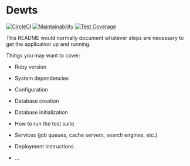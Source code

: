 # Dewts

[![CircleCI](https://circleci.com/gh/dinjas/dewts.svg?style=svg)](https://circleci.com/gh/dinjas/dewts)
[![Maintainability](https://api.codeclimate.com/v1/badges/071a81b9bd5f8c3494fa/maintainability)](https://codeclimate.com/github/dinjas/dewts/maintainability)
[![Test Coverage](https://api.codeclimate.com/v1/badges/071a81b9bd5f8c3494fa/test_coverage)](https://codeclimate.com/github/dinjas/dewts/test_coverage)

This README would normally document whatever steps are necessary to get the
application up and running.

Things you may want to cover:

* Ruby version

* System dependencies

* Configuration

* Database creation

* Database initialization

* How to run the test suite

* Services (job queues, cache servers, search engines, etc.)

* Deployment instructions

* ...
